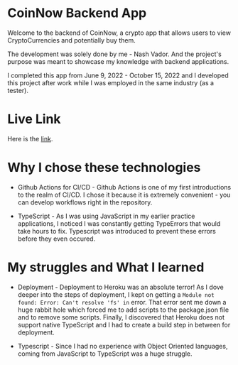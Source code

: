 # CoinNow Backend App

Welcome to the backend of CoinNow, a crypto app that allows users to view CryptoCurrencies and potentially buy them.

The development was solely done by me - Nash Vador. And the project's purpose was meant to showcase my knowledge with backend applications.

I completed this app from June 9, 2022 - October 15, 2022 and I developed this project after work while I was employed in the same industry (as a tester).

# Live Link

Here is the [link](https://backend-coinnow.herokuapp.com/).

# Why I chose these technologies

- Github Actions for CI/CD - Github Actions is one of my first introductions to the realm of CI/CD. I chose it because it is extremely convenient - you can develop workflows right in the repository.

- TypeScript - As I was using JavaScript in my earlier practice applications, I noticed I was constantly getting TypeErrors that would take hours to fix. Typescript was introduced to prevent these errors before they even occured.

# My struggles and What I learned

- Deployment - Deployment to Heroku was an absolute terror! As I dove deeper into the steps of deployment, I kept on getting a `Module not found: Error: Can't resolve 'fs' in` error. That error sent me down a huge rabbit hole which forced me to add scripts to the package.json file and to remove some scripts. Finally, I discovered that Heroku does not support native TypeScript and I had to create a build step in between for deployment.

- Typescript - Since I had no experience with Object Oriented languages, coming from JavaScript to TypeScript was a huge struggle.
